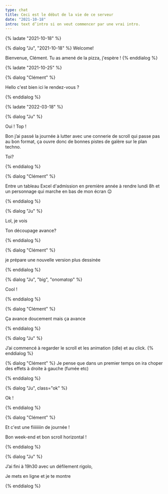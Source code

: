 ```yaml
---
type: chat
title: Ceci est le début de la vie de ce serveur
date: "2021-10-18"
intro: text d’intro si on veut commencer par une vrai intro. 
---
```





{% ladate "2021-10-18" %}

{% dialog "Ju", "2021-10-18" %}
Welcome! 

Bienvenue, Clément. Tu as amené de la pizza, j'espère !
{% enddialog %}


{% ladate "2021-10-25" %}

{% dialog "Clément"  %}

Hello c'est bien ici le rendez-vous ? 

{% enddialog %}

{% ladate  "2022-03-18"  %} 
 

{% dialog "Ju" %}

Oui ! Top !

Bon j’ai passé la journée à lutter avec une connerie de scroll qui passe pas au bon format, ça ouvre donc de bonnes pistes de galère sur le plan techno. 

Toi? 
 
{% enddialog %}

{% dialog "Clément" %}

Entre un tableau Excel d'admission en première année à rendre lundi 8h et un personnage qui marche en bas de mon écran 😉   
  
{% enddialog %}

{% dialog "Ju" %}

Lol, je vois 

Ton découpage avance? 
 
{% enddialog %}

{% dialog "Clément" %}

je prépare une nouvelle version plus dessinée 
 
{% enddialog %}

{% dialog "Ju", "big", "onomatop" %}

Cool !
 
{% enddialog %}

{% dialog "Clément" %}

Ça avance doucement mais ça avance 
 
{% enddialog %}

{% dialog "Ju" %}

J’ai commencé à regarder le scroll et les animation (idle) et au click. 
{% enddialog %}

{% dialog "Clément" %}
Je pense que dans un premier temps on ira choper des effets à droite à gauche (fumée etc) 
 
{% enddialog %}

{% dialog "Ju", class="ok" %}

Ok !
 
{% enddialog %}

{% dialog "Clément" %}

Et c'est une fiiiiiiiin de journée ! 

Bon week-end et bon scroll horizontal ! 
 
 
{% enddialog %}

{% dialog "Ju" %}

J’ai fini à 19h30 avec un défilement rigolo,  

Je mets en ligne et je te montre

{% enddialog %}

